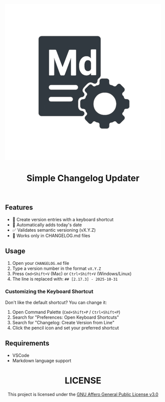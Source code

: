 <div align="center">

![Extension icon](https://raw.githubusercontent.com/YouG-o/Simple-Changelog-Updater/main/assets/icons/icon.png)

###

# Simple Changelog Updater

<br>

</div>

## Features

- 🚀 Create version entries with a keyboard shortcut
- 📅 Automatically adds today's date
- ✅ Validates semantic versioning (vX.Y.Z)
- 📝 Works only in CHANGELOG.md files

## Usage

1. Open your `CHANGELOG.md` file
2. Type a version number in the format `vX.Y.Z`
3. Press `Cmd+Shift+V` (Mac) or `Ctrl+Shift+V` (Windows/Linux)
4. The line is replaced with: `## [2.17.3] - 2025-10-31`

### Customizing the Keyboard Shortcut

Don't like the default shortcut? You can change it:

1. Open Command Palette (`Cmd+Shift+P` / `Ctrl+Shift+P`)
2. Search for "Preferences: Open Keyboard Shortcuts"
3. Search for "Changelog: Create Version from Line"
4. Click the pencil icon and set your preferred shortcut


## Requirements

- VSCode
- Markdown language support

<div align="center">

# LICENSE

This project is licensed under the [GNU Affero General Public License v3.0](LICENSE)

</div>